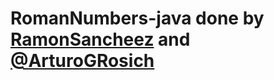 # RomanNumbers-java done by [RamonSancheez](https://github.com/ramonsancheez) and [@ArturoGRosich](https://github.com/ArturoGRosich) 

